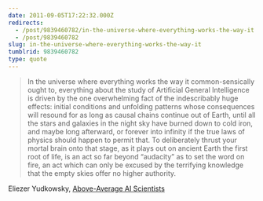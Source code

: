 ```yaml
---
date: 2011-09-05T17:22:32.000Z
redirects:
  - /post/9839460782/in-the-universe-where-everything-works-the-way-it
  - /post/9839460782
slug: in-the-universe-where-everything-works-the-way-it
tumblrid: 9839460782
type: quote
---
```

> In the universe where everything works the way it common-sensically ought to, everything about the study of Artificial General Intelligence is driven by the one overwhelming fact of the indescribably huge effects: initial conditions and unfolding patterns whose consequences will resound for as long as causal chains continue out of Earth, until all the stars and galaxies in the night sky have burned down to cold iron, and maybe long afterward, or forever into infinity if the true laws of physics should happen to permit that.  To deliberately thrust your mortal brain onto that stage, as it plays out on ancient Earth the first root of life, is an act so far beyond &ldquo;audacity&rdquo; as to set the word on fire, an act which can only be excused by the terrifying knowledge that the empty skies offer no higher authority.

Eliezer Yudkowsky, <a href="http://lesswrong.com/lw/uc/aboveaverage_ai_scientists/">Above-Average AI Scientists</a>

